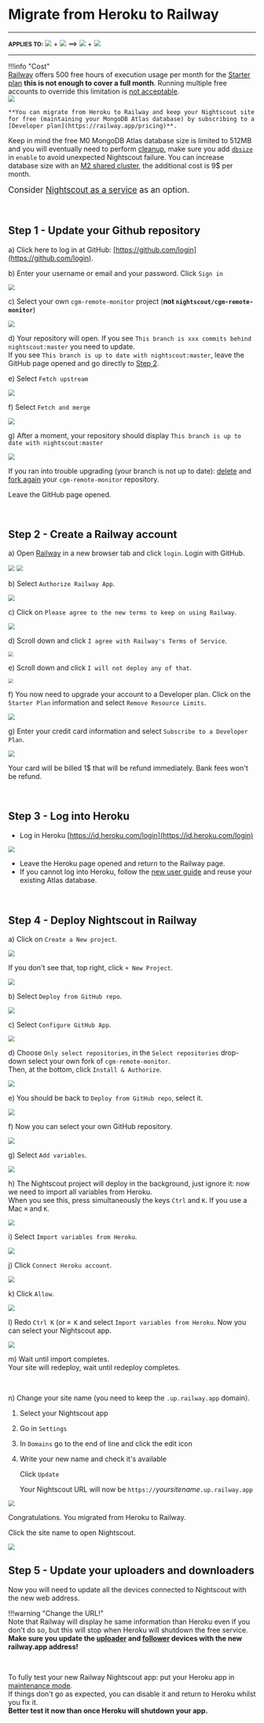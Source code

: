 # Migrate from Heroku to Railway

---

<span style="font-size:smaller;">**APPLIES TO:**</span>  <img src="../../img/Heroku.png" style="zoom:80%;" /> + <img src="../../img/Atlas.png" style="zoom:80%;" />  ⟹   <img src="../../img/railway-app-logo.png" style="zoom:80%;" /> + <img src="../../img/Atlas.png" style="zoom:80%;" />

---

!!!info "Cost"  
    [Railway](https://railway.app/) offers 500 free hours of execution usage per month for the [Starter plan](https://docs.railway.app/reference/plans#starter-plan) **this is not enough to cover a full month**. Running multiple free accounts to override this limitation is [not acceptable](https://railway.app/legal/fair-use).  
    <img src="../img/RailwayFree.png" style="zoom:80%;" />  
      
    **You can migrate from Heroku to Railway and keep your Nightscout site for free (maintaining your MongoDB Atlas database) by subscribing to a [Developer plan](https://railway.app/pricing)**.

Keep in mind the free M0 MongoDB Atlas database size is limited to 512MB and you will eventually need to perform [cleanup](../../../nightscout/admin_tools/#database-maintenance), make sure you add [`dbsize`](../../../nightscout/setup_variables/#dbsize-database-size) in `enable` to avoid unexpected Nightscout failure. You can increase database size with an [M2 shared cluster](https://www.mongodb.com/docs/atlas/manage-clusters/#shared-clusters), the additional cost is 9$ per month.

<span style="font-size:larger;">Consider [Nightscout as a service](/#nightscout-as-a-service) as an option.</span>

</br>

## Step 1 - Update your Github repository

a) Click here to log in at GitHub: [https://github.com/login](https://github.com/login).

b) Enter your username or email and your password. Click `Sign in`

<img src="../../../update/img/UpdateNS00.png" style="zoom:80%;" >

</br>

c) Select your own `cgm-remote-monitor` project (**not `nightscout/cgm-remote-monitor`**)

<img src="../../../update/img/UpdateNS01.png" style="zoom:80%;" >

</br>

d) Your repository will open. If you see `This branch is xxx commits behind nightscout:master` you need to update.  
If you see `This branch is up to date with nightscout:master`, leave the GitHub page opened and go directly to [Step 2](#step-2-create-a-railway-account).

e) Select `Fetch upstream`

<img src="../../../update/img/UpdateNS01a.png" style="zoom:80%;" >

</br>

f) Select `Fetch and merge`

<img src="../../../update/img/UpdateNS01b.png" style="zoom:80%;" >

</br>

g) After a moment, your repository should display `This branch is up to date with nightscout:master`

<img src="../../../update/img/UpdateNS01c.png" style="zoom:80%;" >

If you ran into trouble upgrading (your branch is not up to date): [delete](../../../nightscout/github/#delete-your-own-fork-of-cgm-remote-monitor) and [fork again](../../../nightscout/github/#fork-the-nightscout-project) your `cgm-remote-monitor` repository.

Leave the GitHub page opened.

</br>

## Step 2 - Create a Railway account

a) Open [Railway](https://railway.app) in a new browser tab and click `login`. Login with GitHub.

<img src="../img/Railway00.png" style="zoom:80%;" />

<img src="../img/Railway01.png" style="zoom:80%;" />

</br>

b) Select `Authorize Railway App`.

<img src="../img/Railway02.png" style="zoom:80%;" />

</br>

c) Click on `Please agree to the new terms to keep on using Railway`.

<img src="../img/Railway03.png" style="zoom:80%;" />

</br>

d) Scroll down and click `I agree with Railway's Terms of Service`.

<img src="../img/Railway04.png" style="zoom:60%;" />

</br>

e) Scroll down and click `I will not deploy any of that`.

<img src="../img/Railway05.png" style="zoom:60%;" />

</br>

f) You now need to upgrade your account to a Developer plan. Click on the `Starter Plan` information and select `Remove Resource Limits`.

<img src="../img/Railway06b.png" style="zoom:80%;" />

</br>

g) Enter your credit card information and select `Subscribe to a Developer Plan`.

<img src="../img/Railway06c.png" style="zoom:80%;" />

Your card will be billed 1$ that will be refund immediately. Bank fees won't be refund.

</br>

## Step 3 - Log into Heroku

- Log in Heroku [https://id.heroku.com/login](https://id.heroku.com/login)

<img src="../../../update/img/UpdateNS15.png" style="zoom:80%;" >

- Leave the Heroku page opened and return to the Railway page.
- If you cannot log into Heroku, follow the [new user guide](../new_user) and reuse your existing Atlas database.

</br>

## Step 4 - Deploy Nightscout in Railway

a) Click on `Create a New project`.

<img src="../img/Railway06.png" style="zoom:80%;" />

If you don't see that, top right, click `+ New Project`.

<img src="../img/RailwayDB01.png" style="zoom:80%;" />

</br>

b) Select `Deploy from GitHub repo`.

<img src="../img/RailwayM19.png" style="zoom:80%;" />

</br>

c) Select `Configure GitHub App`.

<img src="../img/RailwayM02.png" style="zoom:80%;" />

</br>

d) Choose `Only select repositories`, in the `Select repositories` drop-down select your own fork of `cgm-remote-monitor`.  
Then, at the bottom, click `Install & Authorize`.

<img src="../img/Railway08.png" style="zoom:80%;" />

</br>

e) You should be back to `Deploy from GitHub repo`, select it.

<img src="../img/RailwayM19.png" style="zoom:80%;" />

</br>

f) Now you can select your own GitHub repository.

<img src="../img/RailwayM03.png" style="zoom:80%;" />

</br>

g) Select `Add variables`.

<img src="../img/RailwayM20.png" style="zoom:80%;" />

</br>

h) The Nightscout project will deploy in the background, just ignore it: now we need to import all variables from Heroku.  
When you see this, press simultaneously the keys `Ctrl` and `K`. If you use a Mac `⌘` and `K`.

<img src="../img/RailwayM21.png" style="zoom:80%;" />

</br>

i) Select `Import variables from Heroku`.

<img src="../img/RailwayM22.png" style="zoom:80%;" />

</br>

j) Click `Connect Heroku account`.

<img src="../img/RailwayM23.png" style="zoom:80%;" />

</br>

k) Click `Allow`.

<img src="../img/RailwayM24.png" style="zoom:80%;" />

</br>

l) Redo `Ctrl K` (or `⌘ K` and select `Import variables from Heroku`. Now you can select your Nightscout app.

<img src="../img/RailwayM25.png" style="zoom:80%;" />

</br>

m) Wait until import completes.  
Your site will redeploy, wait until redeploy completes.

</br>

n) Change your site name (you need to keep the `.up.railway.app` domain).

1. Select your Nightscout app

2. Go in `Settings`

3. In `Domains` go to the end of line and click the edit icon

4. Write your new name and check it's available

   Click `Update`

   Your Nightscout URL will now be `https://`*yoursitename*`.up.railway.app`

<img src="../img/Railway38.png" style="zoom:80%;" />

</br>

Congratulations. You migrated from Heroku to Railway.

Click the site name to open Nightscout.

<img src="../img/RailwayM14.png" style="zoom:80%;" />

</br>

## Step 5 - Update your uploaders and downloaders

Now you will need to update all the devices connected to Nightscout with the new web address.

!!!warning "Change the URL!"  
    Note that Railway will display he same information than Heroku even if you don't do so, but this will stop when Heroku will shutdown the free service.  
    **Make sure you update the [uploader](../../../uploader/setup/) and [follower](../../../nightscout/downloaders/) devices with the new railway.app address!**

</br>

To fully test your new Railway Nightscout app: put your Heroku app in [maintenance mode](../../../troubleshoot/heroku/#maintenance-mode).  
If things don't go as expected, you can disable it and return to Heroku whilst you fix it.  
**Better test it now than once Heroku will shutdown your app.**

</br>

